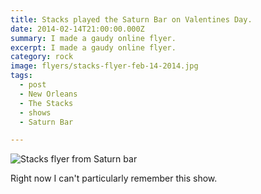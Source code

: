 ```yaml
---
title: Stacks played the Saturn Bar on Valentines Day.
date: 2014-02-14T21:00:00.000Z
summary: I made a gaudy online flyer.
excerpt: I made a gaudy online flyer.
category: rock
image: flyers/stacks-flyer-feb-14-2014.jpg
tags:
  - post 
  - New Orleans
  - The Stacks
  - shows
  - Saturn Bar

---
```


![Stacks flyer from Saturn bar](/static/images/flyers/stacks-flyer-feb-14-2014.jpg "Stacks flyer from Saturn bar")

Right now I can't particularly remember this show.
